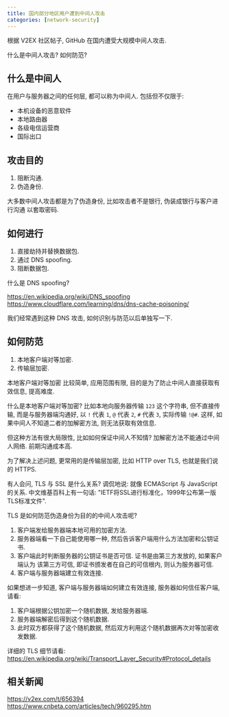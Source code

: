 ```yaml
---
title: 国内部分地区用户遭到中间人攻击
categories: [network-security]
---
```


根据 V2EX 社区帖子, GitHub 在国内遭受大规模中间人攻击.

什么是中间人攻击? 如何防范?

## 什么是中间人

在用户与服务器之间的任何层, 都可以称为中间人. 包括但不仅限于:

- 本机设备的恶意软件
- 本地路由器
- 各级电信运营商
- 国际出口

## 攻击目的

1. 阻断沟通.
2. 伪造身份.

大多数中间人攻击都是为了伪造身份, 比如攻击者不是银行, 伪装成银行与客户进行沟通
以套取密码.

## 如何进行

1. 直接劫持并替换数据包.
2. 通过 DNS spoofing.
3. 阻断数据包.

什么是 DNS spoofing?

<https://en.wikipedia.org/wiki/DNS_spoofing>
<https://www.cloudflare.com/learning/dns/dns-cache-poisoning/>

我们经常遇到这种 DNS 攻击, 如何识别与防范以后单独写一下.

## 如何防范

1. 本地客户端对等加密.
2. 传输层加密.

本地客户端对等加密 比较简单, 应用范围有限, 目的是为了防止中间人直接获取有效信息,
提高难度.

什么是本地客户端对等加密? 比如本地向服务器传输 `123` 这个字符串, 但不直接传输,
而是与服务器端沟通好, 以 `!` 代表 `1`, `@` 代表 `2`, `#` 代表 `3`,
实际传输 `!@#`. 这样, 如果中间人不知道二者的加解密方法, 则无法获取有效信息.

但这种方法有很大局限性, 比如如何保证中间人不知情? 加解密方法不能通过中间人网络.
前期沟通成本高.

为了解决上述问题, 更常用的是传输层加密, 比如 HTTP over TLS, 也就是我们说的 HTTPS.

有人会问, TLS 与 SSL 是什么关系? 调侃地说: 就像 ECMAScript 与 JavaScript 的关系.
中文维基百科上有一句话: "IETF将SSL进行标准化，1999年公布第一版TLS标准文件".

TLS 是如何防范伪造身份为目的的中间人攻击呢?

1. 客户端发给服务器端本地可用的加密方法.
2. 服务器端看一下自己能使用哪一种, 然后告诉客户端用什么方法加密和公钥证书.
3. 客户端此时判断服务器的公钥证书是否可信. 证书是由第三方发放的, 如果客户端认为
   该第三方可信, 即证书颁发者在自己的可信根内, 则认为服务器可信.
4. 客户端与服务器端建立有效连接.

如果想进一步知道, 客户端与服务器端如何建立有效连接, 服务器如何信任客户端, 请看:

1. 客户端根据公钥加密一个随机数据, 发给服务器端.
2. 服务器端解密后得到这个随机数据.
3. 此时双方都获得了这个随机数据, 然后双方利用这个随机数据再次对等加密收发数据.

详细的 TLS 细节请看:
<https://en.wikipedia.org/wiki/Transport_Layer_Security#Protocol_details>

## 相关新闻

<https://v2ex.com/t/656394>
<https://www.cnbeta.com/articles/tech/960295.htm>
